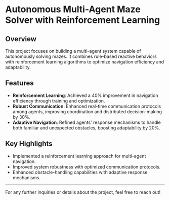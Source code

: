 # Autonomous Multi-Agent Maze Solver with Reinforcement Learning

## Overview
This project focuses on building a multi-agent system capable of autonomously solving mazes. It combines rule-based reactive behaviors with reinforcement learning algorithms to optimize navigation efficiency and adaptability.

## Features
- **Reinforcement Learning**: Achieved a 40% improvement in navigation efficiency through training and optimization.
- **Robust Communication**: Enhanced real-time communication protocols among agents, improving coordination and distributed decision-making by 30%.
- **Adaptive Navigation**: Refined agents' response mechanisms to handle both familiar and unexpected obstacles, boosting adaptability by 20%.

## Key Highlights
- Implemented a reinforcement learning approach for multi-agent navigation.
- Improved system robustness with optimized communication protocols.
- Enhanced obstacle-handling capabilities with adaptive response mechanisms.

---

For any further inquiries or details about the project, feel free to reach out!
